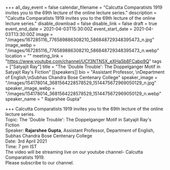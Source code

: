 +++
all_day_event = false
calendar_filename = "Calcutta Comparatists 1919 invites you to the 69th lecture of the online lecture series."
description = "Calcutta Comparatists 1919 invites you to the 69th lecture of the online lecture series."
disable_download = false
disable_link = false
draft = true
event_end_date = 2021-04-03T15:30:00Z
event_start_date = 2021-04-03T13:30:00Z
image = "/images/167285116_776589886308210_586848729348395473_n.jpg"
image_webp = "/images/167285116_776589886308210_586848729348395473_n.webp"
location = ""
meeting_link = "https://www.youtube.com/channel/UCf3NTN5X_eXHa5b8FCabp9Q"
tags = ["Satyajit Ray"]
title = "The 'Double Trouble': The Doppelganger Motif in Satyajit Ray's Fiction"
[[speakers]]
bio = "Assistant Professor, \nDepartment of English,\nSubhas Chandra Bose Centenary College"
speaker_image = "/images/154178014_3681564228578529_1514475672969050129_n.jpg"
speaker_image_webp = "/images/154178014_3681564228578529_1514475672969050129_n.webp"
speaker_name = " Rajarshee Gupta"

+++
Calcutta Comparatists 1919 invites you to the 69th lecture of the online lecture series.  
Topic: The 'Double Trouble': The Doppelganger Motif in Satyajit Ray's Fiction  
Speaker: **Rajarshee Gupta**, Assistant Professor, Department of English, Subhas Chandra Bose Centenary College  
Date: 3rd April 2021  
Time: 7 pm IST  
The video will be streaming live on our youtube channel- Calcutta Comparatists 1919.  
Please subscribe to our channel.